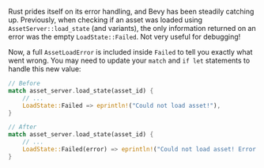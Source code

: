Rust prides itself on its error handling, and Bevy has been steadily catching up. Previously, when checking if an asset was loaded using `AssetServer::load_state` (and variants), the only information returned on an error was the empty `LoadState::Failed`. Not very useful for debugging!

Now, a full `AssetLoadError` is included inside `Failed` to tell you exactly what went wrong. You may need to update your `match` and `if let` statements to handle this new value:

```rust
// Before
match asset_server.load_state(asset_id) {
    // ...
    LoadState::Failed => eprintln!("Could not load asset!"),
}

// After
match asset_server.load_state(asset_id) {
    // ...
    LoadState::Failed(error) => eprintln!("Could not load asset! Error: {}", error),
}
```

